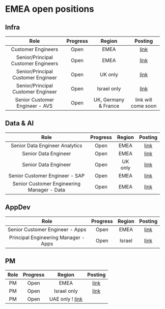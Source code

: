 # EMEA open positions

## Infra

| Role | Progress | Region | Posting |
|:---------:|:-------------------:|:-----:|:-----:|
| Customer Engineers    |Open        |EMEA  |[link](https://careers.microsoft.com/us/en/job/1166998/Customer-Engineer-FastTrack-for-Azure-FTA) |
| Senior/Principal Customer Engineers    |Open        |EMEA  |[link](https://careers.microsoft.com/us/en/job/1180827/Senior-or-Principal-FastTrack-for-Azure-Customer-Engineer-w-m-d) |
| Senior/Principal Customer Engineer    |Open        |UK only  |[link](https://careers.microsoft.com/us/en/job/1131606/Senior-Customer-Engineer-Azure-Customer-Experience) |
| Senior/Principal Customer Engineer    |Open        |Israel only  |[link](https://careers.microsoft.com/us/en/job/1167007/Senior-Customer-Engineer-FastTrack-for-Azure-FTA) |
| Senior Customer Engineer - AVS    |Open        |UK, Germany & France  |link will come soon |


## Data & AI

| Role | Progress | Region | Posting |
|:---------:|:-------------------:|:-----:|:-----:|
| Senior Data Engineer Analytics    |Open        |EMEA  |  [link](https://careers.microsoft.com/us/en/job/1110870/Senior-Data-Engineer-Advanced-Analytics) |
| Senior Data Engineer |Open        |EMEA  |  [link](https://careers.microsoft.com/us/en/job/1122783/Senior-Data-Customer-Engineer-EMEA-Azure-Customer-Experience) |
| Senior Data Engineer |Open        |UK only  |   [link](https://careers.microsoft.com/us/en/job/1122784/Senior-Data-Customer-Engineer-EMEA-Azure-Customer-Experience) |
| Senior Customer Engineer - SAP |Open        |EMEA  |  [link](https://careers.microsoft.com/us/en/job/1041900/Senior-SAP-on-Azure-Customer-Service-Engineer-EMEA-Azure-Customer-Experience) |
| Senior Customer Engineering Manager - Data |Open        |EMEA  |   [link](https://careers.microsoft.com/us/en/job/1185964/Senior-Engineering-Manager-Azure-Data-Analytics-AI) |


## AppDev

| Role | Progress | Region | Posting |
|:---------:|:-------------------:|:-----:|:-----:|
| Senior Customer Engineer - Apps    |Open        |EMEA  |  [link](https://careers.microsoft.com/us/en/job/1187817/Senior-Customer-Engineer-Apps-FastTrack-for-Azure-FTA) |
| Principal Engineering Manager - Apps    | Open        |Israel  |   [link](https://careers.microsoft.com/us/en/job/1129670/Principal-Engineering-Manager-FastTrack-for-Azure-FTA) |

## PM

| Role | Progress | Region | Posting |
|:---------:|:-------------------:|:-----:|:-----:|
| PM    | Open        |EMEA  |  [link](https://careers.microsoft.com/us/en/job/1182904/Senior-Cloud-Advisor) |
| PM    | Open        | Israel only | [link](https://careers.microsoft.com/us/en/job/1183141/Senior-Program-Manager-FastTrack-for-Azure) |
| PM    | Open        | UAE only    ! [link](https://careers.microsoft.com/i/us/en/job/1190401/Senior-Program-Manager-FastTrack)    |


<!--
## Template
| Role | Progress | Region | Posting |
|:---------:|:-------------------:|:-----:|:-----:|
| Function    |✅✅⬛⬛        |EMEA  |[link](https://careers.microsoft.com) |
-->

